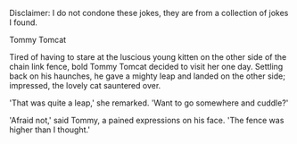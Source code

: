 Disclaimer: I do not condone these jokes, they are from a collection of jokes I found.

Tommy Tomcat

Tired of having to stare at the luscious young kitten on the other side of the chain link fence, bold Tommy Tomcat decided to visit her one day. Settling back on his haunches, he gave a mighty leap and landed on the other side; impressed, the lovely cat sauntered over. 

'That was quite a leap,' she remarked. 'Want to go somewhere and cuddle?' 

'Afraid not,' said Tommy, a pained expressions on his face. 'The fence was higher than I thought.'

